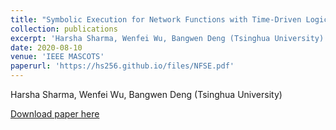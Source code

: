 ```yaml
---
title: "Symbolic Execution for Network Functions with Time-Driven Logic"
collection: publications
excerpt: 'Harsha Sharma, Wenfei Wu, Bangwen Deng (Tsinghua University)'
date: 2020-08-10
venue: 'IEEE MASCOTS'
paperurl: 'https://hs256.github.io/files/NFSE.pdf'
---
```

Harsha Sharma, Wenfei Wu, Bangwen Deng (Tsinghua University)

[Download paper here](https://hs256.github.io/files/NFSE.pdf)
